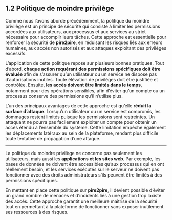 ## 1.2 Politique de moindre privilège

Comme nous l’avons abordé précédemment, la politique du moindre privilège est un principe de sécurité qui consiste à limiter les permissions accordées aux utilisateurs, aux processus et aux services au strict nécessaire pour accomplir leurs tâches. Cette approche est essentielle pour renforcer la sécurité de **pire2pire**, en réduisant les risques liés aux erreurs humaines, aux accès non autorisés et aux attaques exploitant des privilèges excessifs.

L’application de cette politique repose sur plusieurs bonnes pratiques. Tout d’abord, **chaque action requérant des permissions spécifiques doit être évaluée** afin de s’assurer qu’un utilisateur ou un service ne dispose pas d’autorisations inutiles. Toute élévation de privilèges doit être justifiée et contrôlée. Ensuite, **les accès doivent être limités dans le temps**, notamment pour des opérations sensibles, afin d’éviter qu’un compte ou un processus conserve des permissions qu’il n’utilise plus.

L’un des principaux avantages de cette approche est qu’elle **réduit la surface d’attaque**. Lorsqu’un utilisateur ou un service est compromis, les dommages restent limités puisque les permissions sont restreintes. Un attaquant ne pourra pas facilement exploiter un compte pour obtenir un accès étendu à l’ensemble du système. Cette limitation empêche également les déplacements latéraux au sein de la plateforme, rendant plus difficile toute tentative de propagation d’une attaque.


---

La politique du moindre privilège ne concerne pas seulement les utilisateurs, mais aussi les **applications et les sites web**. Par exemple, les bases de données ne doivent être accessibles qu’aux processus qui en ont réellement besoin, et les services exécutés sur le serveur ne doivent pas fonctionner avec des droits administrateurs s’ils peuvent être limités à des permissions spécifiques.

En mettant en place cette politique sur **pire2pire**, il devient possible d’éviter un grand nombre de menaces et d’incidents liés à une gestion trop laxiste des accès. Cette approche garantit une meilleure maîtrise de la sécurité tout en permettant à la plateforme de fonctionner sans exposer inutilement ses ressources à des risques.
